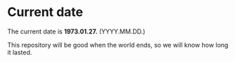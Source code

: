 # Current date

The current date is **1973.01.27.** (YYYY.MM.DD.)

This repository will be good when the world ends, so we will know how long it lasted.